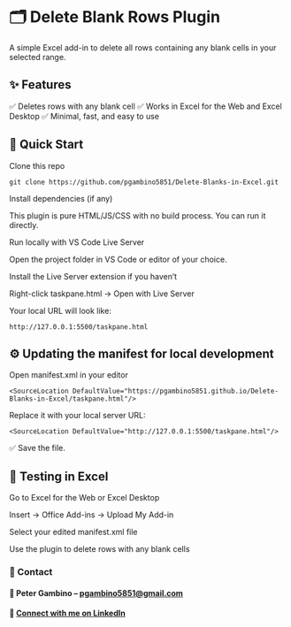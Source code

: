 # 🗂️ Delete Blank Rows Plugin
A simple Excel add-in to delete all rows containing any blank cells in your selected range.

## ✨ Features
✅ Deletes rows with any blank cell
✅ Works in Excel for the Web and Excel Desktop
✅ Minimal, fast, and easy to use

## 🚀 Quick Start
Clone this repo

```
git clone https://github.com/pgambino5851/Delete-Blanks-in-Excel.git
```

Install dependencies (if any)

This plugin is pure HTML/JS/CSS with no build process. You can run it directly.

Run locally with VS Code Live Server

Open the project folder in VS Code or editor of your choice.

Install the Live Server extension if you haven’t

Right-click taskpane.html → Open with Live Server

Your local URL will look like:

```
http://127.0.0.1:5500/taskpane.html
```

## ⚙️ Updating the manifest for local development
Open manifest.xml in your editor

```
<SourceLocation DefaultValue="https://pgambino5851.github.io/Delete-Blanks-in-Excel/taskpane.html"/>
```

Replace it with your local server URL:
```
<SourceLocation DefaultValue="http://127.0.0.1:5500/taskpane.html"/>
```

✅ Save the file.

## 🧪 Testing in Excel
Go to Excel for the Web or Excel Desktop

Insert → Office Add-ins → Upload My Add-in

Select your edited manifest.xml file

Use the plugin to delete rows with any blank cells

### 📝 Contact
#### 📧 Peter Gambino – pgambino5851@gmail.com
#### 🔗 [Connect with me on LinkedIn](https://www.linkedin.com/in/peter-gambino/)
